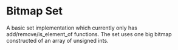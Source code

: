 # Bitmap Set

A basic set implementation which currently only has add/remove/is_element_of
functions. The set uses one big bitmap constructed of an array of unsigned ints.

